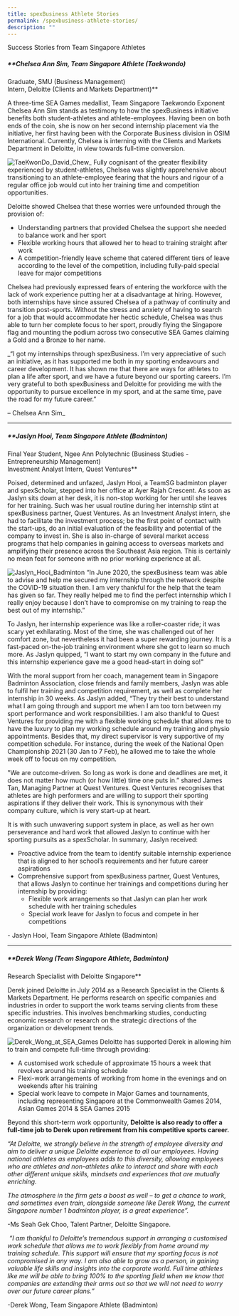 ```yaml
---
title: spexBusiness Athlete Stories
permalink: /spexbusiness-athlete-stories/
description: ""
---
```

Success Stories from Team Singapore Athletes

##### **Chelsea Ann Sim, Team Singapore Athlete (Taekwondo)  
Graduate, SMU (Business Management)  
Intern, Deloitte (Clients and Markets Department)**

A three-time SEA Games medallist, Team Singapore Taekwondo Exponent Chelsea Ann Sim stands as testimony to how the spexBusiness initiative benefits both student-athletes and athlete-employees. Having been on both ends of the coin, she is now on her second internship placement via the initiative, her first having been with the Corporate Business division in OSIM International. Currently, Chelsea is interning with the Clients and Markets Department in Deloitte, in view towards full-time conversion.

![TaeKwonDo_David_Chew_](/images/What%20We%20Do/Singapore%20Sports%20Institute/Athlete%20Life/SpexBusiness/SpexBusiness%20Athlete%20Stories/TaeKwonDo_David_Chew_.jpeg)
Fully cognisant of the greater flexibility experienced by student-athletes, Chelsea was slightly apprehensive about transitioning to an athlete-employee fearing that the hours and rigour of a regular office job would cut into her training time and competition opportunities.

Deloitte showed Chelsea that these worries were unfounded through the provision of:

*   Understanding partners that provided Chelsea the support she needed to balance work and her sport
*   Flexible working hours that allowed her to head to training straight after work
*   A competition-friendly leave scheme that catered different tiers of leave according to the level of the competition, including fully-paid special leave for major competitions

Chelsea had previously expressed fears of entering the workforce with the lack of work experience putting her at a disadvantage at hiring. However, both internships have since assured Chelsea of a pathway of continuity and transition post-sports. Without the stress and anxiety of having to search for a job that would accommodate her hectic schedule, Chelsea was thus able to turn her complete focus to her sport, proudly flying the Singapore flag and mounting the podium across two consecutive SEA Games claiming a Gold and a Bronze to her name.

_“I got my internships through spexBusiness. I’m very appreciative of such an initiative, as it has supported me both in my sporting endeavours and career development. It has shown me that there are ways for athletes to plan a life after sport, and we have a future beyond our sporting careers. I’m very grateful to both spexBusiness and Deloitte for providing me with the opportunity to pursue excellence in my sport, and at the same time, pave the road for my future career.”  
  
– Chelsea Ann Sim_

<hr>

##### **Jaslyn Hooi, Team Singapore Athlete (Badminton)  
Final Year Student, Ngee Ann Polytechnic (Business Studies - Entrepreneurship Management)  
Investment Analyst Intern, Quest Ventures**

Poised, determined and unfazed, Jaslyn Hooi, a TeamSG badminton player and spexScholar, stepped into her office at Ayer Rajah Crescent. As soon as Jaslyn sits down at her desk, it is non-stop working for her until she leaves for her training. Such was her usual routine during her internship stint at spexBusiness partner, Quest Ventures. As an Investment Analyst intern, she had to facilitate the investment process; be the first point of contact with the start-ups, do an initial evaluation of the feasibility and potential of the company to invest in. She is also in-charge of several market access programs that help companies in gaining access to overseas markets and amplifying their presence across the Southeast Asia region. This is certainly no mean feat for someone with no prior working experience at all.

![Jaslyn_Hooi_Badminton](/images/What%20We%20Do/Singapore%20Sports%20Institute/Athlete%20Life/SpexBusiness/SpexBusiness%20Athlete%20Stories/Jaslyn_Hooi-_Badminton.jpeg)
“In June 2020, the spexBusiness team was able to advise and help me secured my internship through the network despite the COVID-19 situation then. I am very thankful for the help that the team has given so far. They really helped me to find the perfect internship which I really enjoy because I don’t have to compromise on my training to reap the best out of my internship.”

To Jaslyn, her internship experience was like a roller-coaster ride; it was scary yet exhilarating. Most of the time, she was challenged out of her comfort zone, but nevertheless it had been a super rewarding journey. It is a fast-paced on-the-job training environment where she got to learn so much more. As Jaslyn quipped, “I want to start my own company in the future and this internship experience gave me a good head-start in doing so!"

With the moral support from her coach, management team in Singapore Badminton Association, close friends and family members, Jaslyn was able to fulfil her training and competition requirement, as well as complete her internship in 30 weeks. As Jaslyn added, “They try their best to understand what I am going through and support me when I am too torn between my sport performance and work responsibilities. I am also thankful to Quest Ventures for providing me with a flexible working schedule that allows me to have the luxury to plan my working schedule around my training and physio appointments. Besides that, my direct supervisor is very supportive of my competition schedule. For instance, during the week of the National Open Championship 2021 (30 Jan to 7 Feb), he allowed me to take the whole week off to focus on my competition.

"We are outcome-driven. So long as work is done and deadlines are met, it does not matter how much (or how little) time one puts in.” shared James Tan, Managing Partner at Quest Ventures. Quest Ventures recognises that athletes are high performers and are willing to support their sporting aspirations if they deliver their work. This is synonymous with their company culture, which is very start-up at heart.

It is with such unwavering support system in place, as well as her own perseverance and hard work that allowed Jaslyn to continue with her sporting pursuits as a spexScholar. In summary, Jaslyn received:

*   Proactive advice from the team to identify suitable internship experience that is aligned to her school’s requirements and her future career aspirations
*   Comprehensive support from spexBusiness partner, Quest Ventures, that allows Jaslyn to continue her trainings and competitions during her internship by providing:
    *   Flexible work arrangements so that Jaslyn can plan her work schedule with her training schedules
    *   Special work leave for Jaslyn to focus and compete in her competitions

\- Jaslyn Hooi, Team Singapore Athlete (Badminton)

<hr>

##### **Derek Wong (Team Singapore Athlete, Badminton)  
Research Specialist with Deloitte Singapore**

Derek joined Deloitte in July 2014 as a Research Specialist in the Clients & Markets Department. He performs research on specific companies and industries in order to support the work teams serving clients from these specific industries. This involves benchmarking studies, conducting economic research or research on the strategic directions of the organization or development trends.

![Derek_Wong_at_SEA_Games](/images/What%20We%20Do/Singapore%20Sports%20Institute/Athlete%20Life/SpexBusiness/SpexBusiness%20Athlete%20Stories/Derek_Wong_at_SEA_Games.jpeg)
Deloitte has supported Derek in allowing him to train and compete full-time through providing: 

*   A customised work schedule of approximate 15 hours a week that revolves around his training schedule
*   Flexi-work arrangements of working from home in the evenings and on weekends after his training
*   Special work leave to compete in Major Games and tournaments, including representing Singapore at the Commonwealth Games 2014, Asian Games 2014 & SEA Games 2015

Beyond this short-term work opportunity, **Deloitte is also ready to offer a full-time job to Derek upon retirement from his competitive sports career.**

_“At Deloitte, we strongly believe in the strength of employee diversity and aim to deliver a unique Deloitte experience to all our employees. Having national athletes as employees adds to this diversity, allowing employees who are athletes and non-athletes alike to interact and share with each other different unique skills, mindsets and experiences that are mutually enriching._

_The atmosphere in the firm gets a boost as well – to get a chance to work, and sometimes even train, alongside someone like Derek Wong, the current Singapore number 1 badminton player, is a great experience”._

\-Ms Seah Gek Choo, Talent Partner, Deloitte Singapore.

 _“I am thankful to Deloitte’s tremendous support in arranging a customised work schedule that allows me to work flexibly from home around my training schedule. This support will ensure that my sporting focus is not compromised in any way. I am also able to grow as a person, in gaining valuable life skills and insights into the corporate world. Full time athletes like me will be able to bring 100% to the sporting field when we know that companies are extending their arms out so that we will not need to worry over our future career plans.”_ 

\-Derek Wong, Team Singapore Athlete (Badminton)
